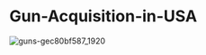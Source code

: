 # Gun-Acquisition-in-USA
![guns-gec80bf587_1920](https://user-images.githubusercontent.com/63183189/219948215-ebe0ec31-e026-493f-8dfc-c3c826585ee7.jpg)
